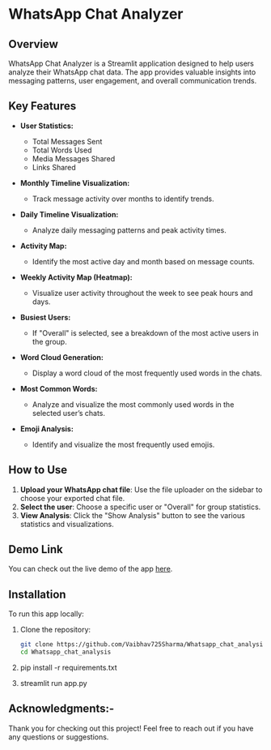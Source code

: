 # WhatsApp Chat Analyzer

## Overview

WhatsApp Chat Analyzer is a Streamlit application designed to help users analyze their WhatsApp chat data. The app provides valuable insights into messaging patterns, user engagement, and overall communication trends.

## Key Features

- **User Statistics:**

  - Total Messages Sent
  - Total Words Used
  - Media Messages Shared
  - Links Shared

- **Monthly Timeline Visualization:**

  - Track message activity over months to identify trends.

- **Daily Timeline Visualization:**

  - Analyze daily messaging patterns and peak activity times.

- **Activity Map:**

  - Identify the most active day and month based on message counts.

- **Weekly Activity Map (Heatmap):**

  - Visualize user activity throughout the week to see peak hours and days.

- **Busiest Users:**

  - If "Overall" is selected, see a breakdown of the most active users in the group.

- **Word Cloud Generation:**

  - Display a word cloud of the most frequently used words in the chats.

- **Most Common Words:**

  - Analyze and visualize the most commonly used words in the selected user’s chats.

- **Emoji Analysis:**
  - Identify and visualize the most frequently used emojis.

## How to Use

1. **Upload your WhatsApp chat file**: Use the file uploader on the sidebar to choose your exported chat file.
2. **Select the user**: Choose a specific user or "Overall" for group statistics.
3. **View Analysis**: Click the "Show Analysis" button to see the various statistics and visualizations.

## Demo Link

You can check out the live demo of the app [here](https://whatsapp-chat-analysis-2gz1.onrender.com).

## Installation

To run this app locally:

1. Clone the repository:
   ```bash
   git clone https://github.com/Vaibhav725Sharma/Whatsapp_chat_analysis.git
   cd Whatsapp_chat_analysis
   ```
2. pip install -r requirements.txt

3. streamlit run app.py

## Acknowledgments:-

Thank you for checking out this project! Feel free to reach out if you have any questions or suggestions.
